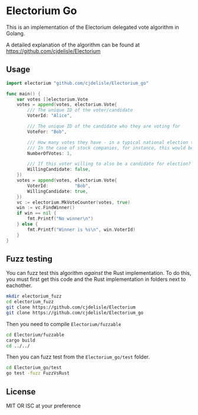 # Electorium Go
This is an implementation of the Electorium delegated vote algorithm in Golang.

A detailed explanation of the algorithm can be found at https://github.com/cjdelisle/Electorium

## Usage

```go
import electorium "github.com/cjdelisle/Electorium_go"

func main() {
	var votes []electorium.Vote
	votes = append(votes, electorium.Vote{
		/// The unique ID of the voter/candidate
		VoterId: "Alice",

		/// The unique ID of the candidate who they are voting for
		VoteFor: "Bob",

		/// How many votes they have - in a typical national election this would be 1
		/// In the case of stock companies, for instance, this would be number of shares.
		NumberOfVotes: 1,

		/// If this voter willing to also be a candidate for election?
		WillingCandidate: false,
	})
	votes = append(votes, electorium.Vote{
		VoterId:          "Bob",
		WillingCandidate: true,
	})
	vc := electorium.MkVoteCounter(votes, true)
	win := vc.FindWinner()
	if win == nil {
        fmt.Printf("No winner\n")
    } else {
        fmt.Printf("Winner is %s\n", win.VoterId)
	}
}
```

## Fuzz testing
You can fuzz test this algorithm *against* the Rust implementation. To do this, you must first
get this code and the Rust implementation in folders next to eachother.

```bash
mkdir electorium_fuzz
cd electorium_fuzz
git clone https://github.com/cjdelisle/Electorium
git clone https://github.com/cjdelisle/Electorium_go
```

Then you need to compile `Electorium/fuzzable`

```bash
cd Electorium/fuzzable
cargo build
cd ../../
```

Then you can fuzz test from the `Electorium_go/test` folder.

```bash
cd Electorium_go/test
go test -fuzz FuzzVsRust
```

## License
MIT OR ISC at your preference